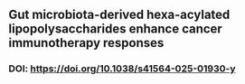 ## Gut microbiota-derived hexa-acylated lipopolysaccharides enhance cancer immunotherapy responses

### DOI: https://doi.org/10.1038/s41564-025-01930-y